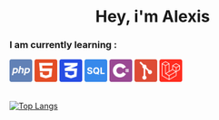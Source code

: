 <h1 align="center">Hey, i'm Alexis</h1>

### I am currently learning :

<div>
    <img height=40 src="./imgs/php.svg"/>
    <img height=40 src="./imgs/html.svg"/>
    <img height=40 src="./imgs/css.svg"/>
    <img height=40 src="./imgs/sql.svg"/>
    <img height=40 src="./imgs/cSharp.svg"/>
    <img height=40 src="./imgs/git.svg"/>
    <img height=40 src="./imgs/laravel.svg"/>
</div>
<br>

[![Top Langs](https://github-readme-stats.vercel.app/api/top-langs/?username=Alexis1476&theme=moltack&layout=compact)](https://github.com/anuraghazra/github-readme-stats)

